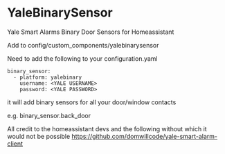 # YaleBinarySensor
Yale Smart Alarms Binary Door Sensors for Homeassistant

Add to config/custom_components/yalebinarysensor

Need to add the following to your configuration.yaml

~~~text
binary_sensor:
  - platform: yalebinary
    username: <YALE USERNAME>
    password: <YALE PASSWORD>
~~~
  
it will add binary sensors for all your door/window contacts

e.g. binary_sensor.back_door

All credit to the homeassistant devs and the following without which it would not be possible
https://github.com/domwillcode/yale-smart-alarm-client
